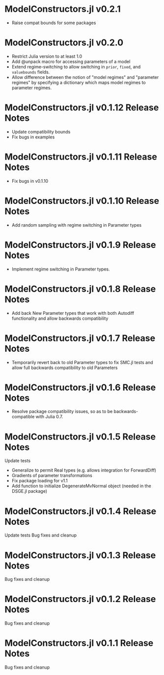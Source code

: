 # ModelConstructors.jl v0.2.1
- Raise compat bounds for some packages

# ModelConstructors.jl v0.2.0
- Restrict Julia version to at least 1.0
- Add @unpack macro for accessing parameters of a model
- Extend regime-switching to allow switching in `prior`, `fixed`, and `valuebounds` fields.
- Allow difference between the notion of "model regimes" and "parameter regimes" by specifying a dictionary which maps model regimes to parameter regimes.

# ModelConstructors.jl v0.1.12 Release Notes
- Update compatibility bounds
- Fix bugs in examples

# ModelConstructors.jl v0.1.11 Release Notes
- Fix bugs in v0.1.10

# ModelConstructors.jl v0.1.10 Release Notes
- Add random sampling with regime switching in Parameter types

# ModelConstructors.jl v0.1.9 Release Notes
- Implement regime switching in Parameter types.

# ModelConstructors.jl v0.1.8 Release Notes
- Add back New Parameter types that work with both Autodiff functionality and allow backwards compatibility

# ModelConstructors.jl v0.1.7 Release Notes
- Temporarily revert back to old Parameter types to fix SMC.jl tests and allow full backwards compatibility to old Parameters

# ModelConstructors.jl v0.1.6 Release Notes
- Resolve package compatibility issues, so as to be backwards-compatible with Julia 0.7.

# ModelConstructors.jl v0.1.5 Release Notes
Update tests
- Generalize to permit Real types (e.g. allows integration for ForwardDiff)
- Gradients of parameter transformations
- Fix package loading for v1.1
- Add function to initialize DegenerateMvNormal object (needed in the DSGE.jl package)

# ModelConstructors.jl v0.1.4 Release Notes
Update tests
Bug fixes and cleanup

# ModelConstructors.jl v0.1.3 Release Notes
Bug fixes and cleanup

# ModelConstructors.jl v0.1.2 Release Notes
Bug fixes and cleanup

# ModelConstructors.jl v0.1.1 Release Notes
Bug fixes and cleanup

